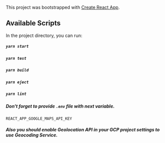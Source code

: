 This project was bootstrapped with [Create React App](https://github.com/facebook/create-react-app).

## Available Scripts

In the project directory, you can run:

##### `yarn start`

##### `yarn test`

##### `yarn build`

##### `yarn eject`

##### `yarn lint`

##### Don't forget to provide `.env` file with next variable.

`REACT_APP_GOOGLE_MAPS_API_KEY`

##### Also you should enable Geolocation API in your GCP project settings to use Geocoding Service.
